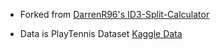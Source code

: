 - Forked from [DarrenR96's ID3-Split-Calculator](https://github.com/DarrenR96/ID3-Split-Calculator)

- Data is PlayTennis Dataset [Kaggle Data](https://www.kaggle.com/fredericobreno/play-tennis)
